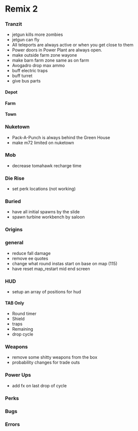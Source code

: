 # Remix 2

### Tranzit
* jetgun kills more zombies
* jetgun can fly
* All teleports are always active or when you get close to them
* Power doors in Power Plant are always open.
* make outside farm zone wayone
* make barn farm zone same as on farm
* Avogadro drop max ammo
* buff electric traps 
* buff turret
* give bus parts

#### Depot

#### Farm

#### Town

### Nuketown
* Pack-A-Punch is always behind the Green House
* make m72 limited on nuketown

### Mob
* decrease tomahawk recharge time   

### Die Rise
* set perk locations (not working)

### Buried
* have all initial spawns by the slide
* spawn turbine workbench by saloon

### Origins

### general
* reduce fall damage
* remove ee quotes
* change what round instas start on base on map (115)
* have reset map_restart mid end screen

### HUD
* setup an array of positions for hud

#### TAB Only
* Round timer
* Shield
* traps
* Remaining
* drop cycle

### Weapons
* remove some shitty weapons from the box
* probability changes for trade outs

### Power Ups
* add fx on last drop of cycle

### Perks

### Bugs

### Errors
